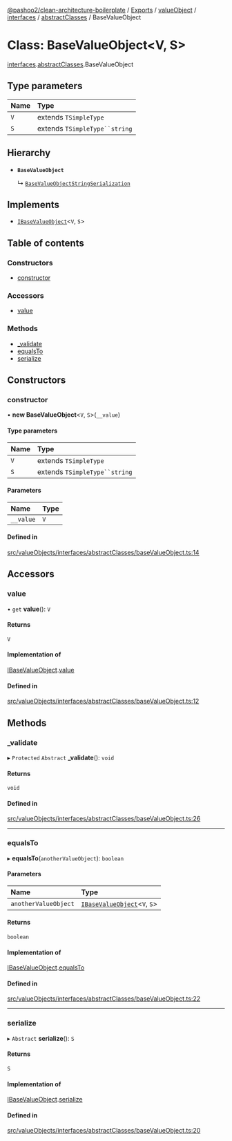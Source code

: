 [@pashoo2/clean-architecture-boilerplate](../README.md) / [Exports](../modules.md) / [valueObject](../modules/valueobject.md) / [interfaces](../modules/valueobject.interfaces.md) / [abstractClasses](../modules/valueobject.interfaces.abstractclasses.md) / BaseValueObject

# Class: BaseValueObject<V, S\>

[interfaces](../modules/valueobject.interfaces.md).[abstractClasses](../modules/valueobject.interfaces.abstractclasses.md).BaseValueObject

## Type parameters

| Name | Type |
| :------ | :------ |
| `V` | extends `TSimpleType` |
| `S` | extends `TSimpleType``string` |

## Hierarchy

- **`BaseValueObject`**

  ↳ [`BaseValueObjectStringSerialization`](valueobject.interfaces.abstractclasses.basevalueobjectstringserialization.md)

## Implements

- [`IBaseValueObject`](../interfaces/valueobject.interfaces.ibasevalueobject.md)<`V`, `S`\>

## Table of contents

### Constructors

- [constructor](valueobject.interfaces.abstractclasses.basevalueobject.md#constructor)

### Accessors

- [value](valueobject.interfaces.abstractclasses.basevalueobject.md#value)

### Methods

- [\_validate](valueobject.interfaces.abstractclasses.basevalueobject.md#_validate)
- [equalsTo](valueobject.interfaces.abstractclasses.basevalueobject.md#equalsto)
- [serialize](valueobject.interfaces.abstractclasses.basevalueobject.md#serialize)

## Constructors

### constructor

• **new BaseValueObject**<`V`, `S`\>(`__value`)

#### Type parameters

| Name | Type |
| :------ | :------ |
| `V` | extends `TSimpleType` |
| `S` | extends `TSimpleType``string` |

#### Parameters

| Name | Type |
| :------ | :------ |
| `__value` | `V` |

#### Defined in

[src/valueObjects/interfaces/abstractClasses/baseValueObject.ts:14](https://github.com/pashoo2/clean-architecture-boilerplate/blob/88f8e3d/src/valueObjects/interfaces/abstractClasses/baseValueObject.ts#L14)

## Accessors

### value

• `get` **value**(): `V`

#### Returns

`V`

#### Implementation of

[IBaseValueObject](../interfaces/valueobject.interfaces.ibasevalueobject.md).[value](../interfaces/valueobject.interfaces.ibasevalueobject.md#value)

#### Defined in

[src/valueObjects/interfaces/abstractClasses/baseValueObject.ts:12](https://github.com/pashoo2/clean-architecture-boilerplate/blob/88f8e3d/src/valueObjects/interfaces/abstractClasses/baseValueObject.ts#L12)

## Methods

### \_validate

▸ `Protected` `Abstract` **_validate**(): `void`

#### Returns

`void`

#### Defined in

[src/valueObjects/interfaces/abstractClasses/baseValueObject.ts:26](https://github.com/pashoo2/clean-architecture-boilerplate/blob/88f8e3d/src/valueObjects/interfaces/abstractClasses/baseValueObject.ts#L26)

___

### equalsTo

▸ **equalsTo**(`anotherValueObject`): `boolean`

#### Parameters

| Name | Type |
| :------ | :------ |
| `anotherValueObject` | [`IBaseValueObject`](../interfaces/valueobject.interfaces.ibasevalueobject.md)<`V`, `S`\> |

#### Returns

`boolean`

#### Implementation of

[IBaseValueObject](../interfaces/valueobject.interfaces.ibasevalueobject.md).[equalsTo](../interfaces/valueobject.interfaces.ibasevalueobject.md#equalsto)

#### Defined in

[src/valueObjects/interfaces/abstractClasses/baseValueObject.ts:22](https://github.com/pashoo2/clean-architecture-boilerplate/blob/88f8e3d/src/valueObjects/interfaces/abstractClasses/baseValueObject.ts#L22)

___

### serialize

▸ `Abstract` **serialize**(): `S`

#### Returns

`S`

#### Implementation of

[IBaseValueObject](../interfaces/valueobject.interfaces.ibasevalueobject.md).[serialize](../interfaces/valueobject.interfaces.ibasevalueobject.md#serialize)

#### Defined in

[src/valueObjects/interfaces/abstractClasses/baseValueObject.ts:20](https://github.com/pashoo2/clean-architecture-boilerplate/blob/88f8e3d/src/valueObjects/interfaces/abstractClasses/baseValueObject.ts#L20)
